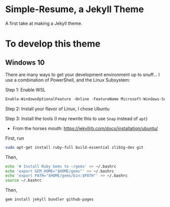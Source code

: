 # Simple-Resume, a Jekyll Theme

A first take at making a Jekyll theme.

# To develop this theme

## Windows 10

There are many ways to get your development environment up to snuff... I use a combination of PowerShell, and the Linux Subsystem:

Step 1: Enable WSL

```PowerShell
Enable-WindowsOptionalFeature -Online -FeatureName Microsoft-Windows-Subsystem-Linux
```

Step 2: Install your flavor of Linux, I chose Ubuntu

Step 3: Install the tools (I may rewrite this to use `Snap` instead of `apt`)

* From the horses mouth: https://jekyllrb.com/docs/installation/ubuntu/

First, run

```bash
sudo apt-get install ruby-full build-essential zlib1g-dev git
```

Then,

```bash
echo '# Install Ruby Gems to ~/gems' >> ~/.bashrc
echo 'export GEM_HOME="$HOME/gems"' >> ~/.bashrc
echo 'export PATH="$HOME/gems/bin:$PATH"' >> ~/.bashrc
source ~/.bashrc
```

Then,

```bash
gem install jekyll bundler github-pages
```
